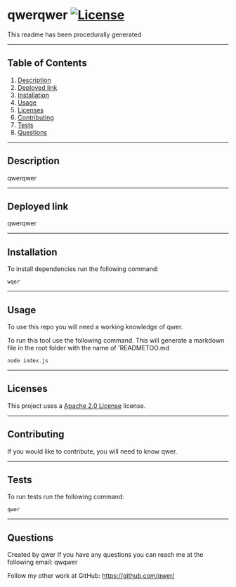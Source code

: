 # qwerqwer  [![License](https://img.shields.io/badge/License-Apache%202.0-blue.svg)](https://opensource.org/licenses/Apache-2.0) 
  This readme has been procedurally generated 
  
  -----------------------
  ## Table of Contents
  1. [Description](#description)
  2. [Deployed link](#deployed-link)
  3. [Installation](#installation)
  4. [Usage](#usage)
  5. [Licenses](#licenses)
  6. [Contributing](#contributing)
  7. [Tests](#tests)
  8. [Questions](#questions)

  -----------------------
  ## Description
  qwerqwer

  -----------------------
  ## Deployed link
  qwerqwer

  -----------------------
  ## Installation
  To install dependencies run the following command:
  ```
  wqer
  ```

  -----------------------
  ## Usage
  To use this repo you will need a working knowledge of qwer. 

  To run this tool use the following command. This will generate a markdown file in the root folder with the name of 'READMETOO.md

  ```
  node index.js
  ```

  -----------------------
  ## Licenses
  This project uses a [Apache 2.0 License](https://opensource.org/licenses/Apache-2.0) license. 

  -----------------------
  ## Contributing
  If you would like to contribute, you will need to know qwer.

  -----------------------
  ## Tests
  To run tests run the following command:
  ```
  qwer
  ```

  -----------------------
  ## Questions
  Created by qwer
  If you have any questions you can reach me at the following email: qwqwer

  Follow my other work at GitHub: https://github.com/qwer/
  